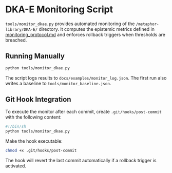 # DKA-E Monitoring Script

`tools/monitor_dkae.py` provides automated monitoring of the `/metaphor-library/DKA-E/` directory.
It computes the epistemic metrics defined in [monitoring_protocol.md](tech-specs/monitoring_protocol.md) and enforces rollback triggers when thresholds are breached.

## Running Manually

```bash
python tools/monitor_dkae.py
```

The script logs results to `docs/examples/monitor_log.json`. The first run also writes a baseline to `tools/monitor_baseline.json`.

## Git Hook Integration

To execute the monitor after each commit, create `.git/hooks/post-commit` with the following content:

```bash
#!/bin/sh
python tools/monitor_dkae.py
```

Make the hook executable:

```bash
chmod +x .git/hooks/post-commit
```

The hook will revert the last commit automatically if a rollback trigger is activated.
